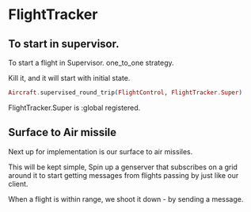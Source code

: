 # FlightTracker

## To start in supervisor.
To start a flight in Supervisor.
one_to_one strategy.

Kill it, and it will start with initial state.

```elixir
Aircraft.supervised_round_trip(FlightControl, FlightTracker.Super)
```

FlightTracker.Super is :global registered.


## Surface to Air missile

Next up for implementation is our surface to air missiles.

This will be kept simple, Spin up a genserver that subscribes on a grid around it to start getting messages from flights passing by just like our client.

When a flight is within range, we shoot it down - by sending a message.
